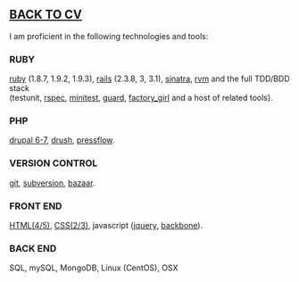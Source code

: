 ## [BACK TO CV](https://github.com/buddhamagnet/cv/blob/master/README.md) 

I am proficient in the following technologies and tools:

### RUBY

[ruby](http://ruby-lang.org) (1.8.7, 1.9.2, 1.9.3), [rails](http://rubyonrails.org) (2.3.8, 3, 3.1), 
[sinatra](http://www.sinatrarb.com), [rvm](https://rvm.io) and the full TDD/BDD stack<br />
(testunit, [rspec](http://rspec.info/), [minitest](https://github.com/seattlerb/minitest), 
[guard](https://github.com/guard/guard), [factory_girl](https://github.com/thoughtbot/factory_girl) and a host of related tools).

### PHP

[drupal 6-7](http://drupal.org), [drush](http://drupal.org/project/drush), [pressflow](http://pressflow.org/).

### VERSION CONTROL

[git](http://git-scm.com/), [subversion](http://subversion.tigris.org/), [bazaar](http://bazaar.canonical.com/en/).

### FRONT END

[HTML(4/5)](http://html5.org/), [CSS(2/3)](http://www.w3.org/Style/CSS/current-work.en.html), javascript ([jquery](http://jquery.com/), [backbone](http://backbonejs.org)).

### BACK END

SQL, mySQL, MongoDB, Linux (CentOS), OSX